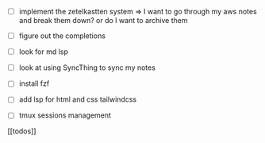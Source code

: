 - [ ] implement the zetelkastten system => I want to go through my aws notes and
  break them down? or do I want to archive them
- [ ] figure out the completions
- [ ] look for md lsp
- [ ] look at using SyncThing to sync my notes
- [ ] install fzf
- [ ] add lsp for html and css tailwindcss
- [ ] tmux sessions management


[[todos]]
